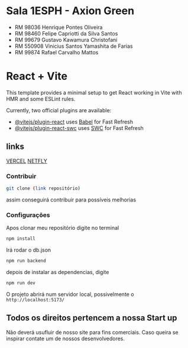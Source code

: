 # Sala 1ESPH - Axion Green
- RM 98036 Henrique Pontes Oliveira
- RM 98460 Felipe Capriotti da Silva Santos
- RM 99679 Gustavo Kawamura Christofani
- RM 550908 Vinicius Santos Yamashita de Farias
- RM 99874 Rafael Carvalho Mattos

# React + Vite

This template provides a minimal setup to get React working in Vite with HMR and some ESLint rules.

Currently, two official plugins are available:

- [@vitejs/plugin-react](https://github.com/vitejs/vite-plugin-react/blob/main/packages/plugin-react/README.md) uses [Babel](https://babeljs.io/) for Fast Refresh
- [@vitejs/plugin-react-swc](https://github.com/vitejs/vite-plugin-react-swc) uses [SWC](https://swc.rs/) for Fast Refresh

## links
[VERCEL](https://react-site-commit.vercel.app/)
[NETFLY](https://eclectic-gingersnap-c47e02.netlify.app/)

### Contribuir
```bash
git clone (link repositório)
```
assim conseguirá contribuir para possíveis melhorias

### Configurações
Apos clonar meu repositório digite no terminal
```bash
npm install
```
Irá rodar o db.json 
```bash
npm run backend
```
depois de instalar as dependencias, digite
```bash
npm run dev
```
O projeto abrirá num servidor local, possivelmente o `http://localhost:5173/`

## Todos os direitos pertencem a nossa Start up
Não deverá usufluir de nosso site para fins comerciais. Caso queira se inspirar contate um de nossos desenvolvedores.